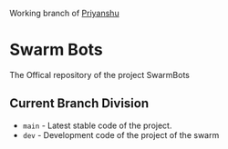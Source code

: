 Working branch of [Priyanshu](!https://github.com/kumarpriyanshu2k2)

# Swarm Bots
The Offical repository of the project SwarmBots

## Current Branch Division
-  `main` - Latest stable code of the project.
- `dev` - Development code of the project of the swarm
